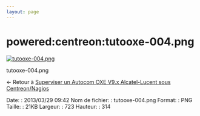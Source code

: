 ```yaml
---
layout: page
---
```


powered:centreon:tutooxe-004.png
================================

[![tutooxe-004.png](../..//assets/media/powered/centreon/tutooxe-004.png@cache=&w=723&h=314 "tutooxe-004.png")](../..//assets/media/powered/centreon/tutooxe-004.png@cache= "Afficher le fichier original")

tutooxe-004.png

← Retour à [Superviser un Autocom OXE V9.x Alcatel-Lucent sous
Centreon/Nagios](../../../centreon/superviser-oxe-alcatel.html "centreon:superviser-oxe-alcatel")

Date:
:   2013/03/29 09:42
Nom de fichier:
:   tutooxe-004.png
Format:
:   PNG
Taille:
:   21KB
Largeur:
:   723
Hauteur:
:   314

